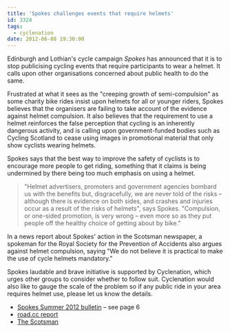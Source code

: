 ```yaml
---
title: 'Spokes challenges events that require helmets'
id: 3324
tags:
  - cyclenation
date: 2012-06-08 19:30:00
---
```


Edinburgh and Lothian's cycle campaign _Spokes_ has announced that it is to stop publicising cycling events that require participants to wear a helmet. It calls upon other organisations concerned about public health to do the same.

Frustrated at what it sees as the "creeping growth of semi-compulsion" as some charity bike rides insist upon helmets for all or younger riders, Spokes believes that the organisers are failing to take account of the evidence against helmet compulsion. It also believes that the requirement to use a helmet reinforces the false perception that cycling is an inherently dangerous activity, and is calling upon government-funded bodies such as Cycling Scotland to cease using images in promotional material that only show cyclists wearing helmets.

Spokes says that the best way to improve the safety of cyclists is to encourage more people to get riding, something that it claims is being undermined by there being too much emphasis on using a helmet.

> "Helmet advertisers, promoters and government agencies bombard us with the benefits but, disgracefully, we are never told of the risks &ndash; although there is evidence on both sides, and crashes and injuries occur as a result of the risks of helmets", says Spokes. "Compulsion, or one-sided promotion, is very wrong &ndash; even more so as they put people off the healthy choice of getting about by bike."

In a news report about Spokes' action in the Scotsman newspaper, a spokeman for the Royal Society for the Prevention of Accidents also argues against helmet compulsion, saying "We do not believe it is practical to make the use of cycle helmets mandatory."

Spokes laudable and brave initiative is supported by Cyclenation, which urges other groups to consider whether to follow suit. Cyclenation would also like to gauge the scale of the problem so if any public ride in your area requires helmet use, please let us know the details.

* [Spokes Summer 2012 bulletin](http://www.spokes.org.uk/wordpress/wp-content/uploads/2009/09/pall.pdf) &ndash; see page 6
* [road.cc report](http://road.cc/content/news/59533-cycle-campaign-group-spokes-ceases-publicising-events-requiring-participants-wear)
* [The Scotsman](http://www.scotsman.com/news/transport/cycling-body-withdraws-support-for-events-that-encourage-the-use-of-safety-helmets-1-2335354)
